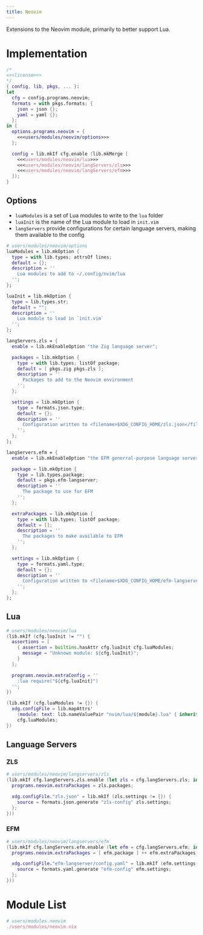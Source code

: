 ```yaml
---
title: Neovim
---
```


Extensions to the Neovim module, primarily to better support Lua.

# Implementation
```nix users/modules/neovim.nix
/*
<<<license>>>
*/
{ config, lib, pkgs, ... }:
let 
  cfg = config.programs.neovim;
  formats = with pkgs.formats; {
    json = json {};
    yaml = yaml {};
  };
in {
  options.programs.neovim = {
    <<<users/modules/neovim/options>>>
  };

  config = lib.mkIf cfg.enable (lib.mkMerge [
    <<<users/modules/neovim/lua>>>
    <<<users/modules/neovim/langServers/zls>>>
    <<<users/modules/neovim/langServers/efm>>>
  ]);
}
```

## Options
- `luaModules` is a set of Lua modules to write to the `lua` folder
- `luaInit` is the name of the Lua module to load in `init.vim`
- `langServers` provide configurations for certain language servers, making them available to the config

```nix "users/modules/neovim/options"
# users/modules/neovim/options
luaModules = lib.mkOption {
  type = with lib.types; attrsOf lines;
  default = {};
  description = ''
    Lua modules to add to ~/.config/nvim/lua
  '';
};

luaInit = lib.mkOption {
  type = lib.types.str;
  default = "";
  description = ''
    Lua module to load in `init.vim`
  '';
};

langServers.zls = {
  enable = lib.mkEnableOption "the Zig language server";

  packages = lib.mkOption {
    type = with lib.types; listOf package;
    default = [ pkgs.zig pkgs.zls ];
    description = ''
      Packages to add to the Neovim environment
    '';
  };

  settings = lib.mkOption {
    type = formats.json.type;
    default = {};
    description = ''
      Configuration written to <filename>$XDG_CONFIG_HOME/zls.json</filename>
    '';
  };
};

langServers.efm = {
  enable = lib.mkEnableOption "the EFM generral-purpose language server";

  package = lib.mkOption {
    type = lib.types.package;
    default = pkgs.efm-langserver;
    description = ''
      The package to use for EFM
    '';
  };

  extraPackages = lib.mkOption {
    type = with lib.types; listOf package;
    default = [];
    description = ''
      The packages to make available to EFM
    '';
  };

  settings = lib.mkOption {
    type = formats.yaml.type;
    default = {}; 
    description = ''
      Configuration written to <filename>$XDG_CONFIG_HOME/efm-langserver/config.yaml</filename>
    '';
  };
};
```

## Lua
```nix "users/modules/neovim/lua"
# users/modules/neovim/lua
(lib.mkIf (cfg.luaInit != "") {
  assertions = [
    { assertion = builtins.hasAttr cfg.luaInit cfg.luaModules;
      message = "Unknown module: ${cfg.luaInit}";
    }
  ];

  programs.neovim.extraConfig = ''
    :lua require("${cfg.luaInit}")
  '';
})

(lib.mkIf (cfg.luaModules != {}) {
  xdg.configFile = lib.mapAttrs' 
    (module: text: lib.nameValuePair "nvim/lua/${module}.lua" { inherit text; }) 
    cfg.luaModules;
})
```

## Language Servers
### ZLS
```nix "users/modules/neovim/langServers/zls"
# users/modules/neovim/langservers/zls
(lib.mkIf cfg.langServers.zls.enable (let zls = cfg.langServers.zls; in {
  programs.neovim.extraPackages = zls.packages;

  xdg.configFile."zls.json" = lib.mkIf (zls.settings != {}) {
    source = formats.json.generate "zls-config" zls.settings;
  };
}))
```

### EFM
```nix "users/modules/neovim/langServers/efm"
# users/modules/neovim/langservers/efm
(lib.mkIf cfg.langServers.efm.enable (let efm = cfg.langServers.efm; in {
  programs.neovim.extraPackages = [ efm.package ] ++ efm.extraPackages;

  xdg.configFile."efm-langserver/config.yaml" = lib.mkIf (efm.settings != {}) {
    source = formats.yaml.generate "efm-config" efm.settings;
  };
}))
```

# Module List
```nix "users/modules" +=
# users/modules.neovim
./users/modules/neovim.nix
```

